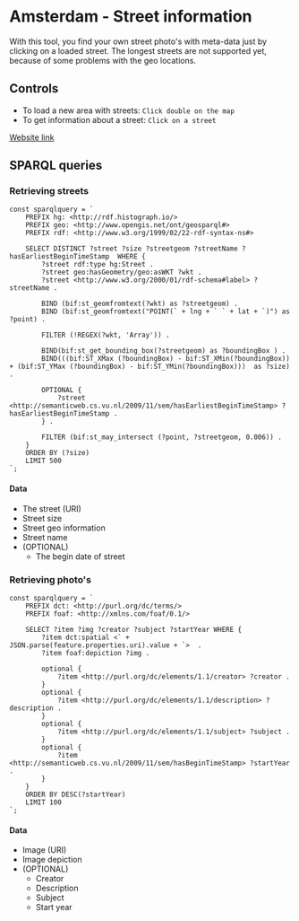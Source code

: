 # Amsterdam - Street information
With this tool, you find your own street photo's with meta-data just by clicking on a loaded street. The longest streets are not supported yet, because of some problems with the geo locations.

## Controls
- To load a new area with streets: `Click double on the map`
- To get information about a street: `Click on a street`


[Website link](https://iiyama12.github.io/project1-quick-hack-prototype/map)


## SPARQL queries

### Retrieving streets

```JS
const sparqlquery = `
    PREFIX hg: <http://rdf.histograph.io/>
    PREFIX geo: <http://www.opengis.net/ont/geosparql#>
    PREFIX rdf: <http://www.w3.org/1999/02/22-rdf-syntax-ns#>

    SELECT DISTINCT ?street ?size ?streetgeom ?streetName ?hasEarliestBeginTimeStamp  WHERE {
        ?street rdf:type hg:Street .
        ?street geo:hasGeometry/geo:asWKT ?wkt .
        ?street <http://www.w3.org/2000/01/rdf-schema#label> ?streetName .

        BIND (bif:st_geomfromtext(?wkt) as ?streetgeom) .
        BIND (bif:st_geomfromtext("POINT(` + lng + ` ` + lat + `)") as ?point) .

        FILTER (!REGEX(?wkt, 'Array')) .

        BIND(bif:st_get_bounding_box(?streetgeom) as ?boundingBox ) .
        BIND(((bif:ST_XMax (?boundingBox) - bif:ST_XMin(?boundingBox)) + (bif:ST_YMax (?boundingBox) - bif:ST_YMin(?boundingBox)))  as ?size) .

        OPTIONAL {
            ?street <http://semanticweb.cs.vu.nl/2009/11/sem/hasEarliestBeginTimeStamp> ?hasEarliestBeginTimeStamp .
        } .

        FILTER (bif:st_may_intersect (?point, ?streetgeom, 0.006)) .
    }
    ORDER BY (?size)
    LIMIT 500
`;
```
#### Data
- The street (URI)
- Street size
- Street geo information
- Street name
- (OPTIONAL)
    - The begin date of street

### Retrieving photo's

```JS
const sparqlquery = `
    PREFIX dct: <http://purl.org/dc/terms/>
    PREFIX foaf: <http://xmlns.com/foaf/0.1/>

    SELECT ?item ?img ?creator ?subject ?startYear WHERE {
        ?item dct:spatial <` + JSON.parse(feature.properties.uri).value + `>  .
        ?item foaf:depiction ?img .

        optional {
            ?item <http://purl.org/dc/elements/1.1/creator> ?creator .
        }
        optional {
            ?item <http://purl.org/dc/elements/1.1/description> ?description .
        }
        optional {
            ?item <http://purl.org/dc/elements/1.1/subject> ?subject .
        }
        optional {
            ?item <http://semanticweb.cs.vu.nl/2009/11/sem/hasBeginTimeStamp> ?startYear .
        }
    }
    ORDER BY DESC(?startYear)
    LIMIT 100
`;
```

#### Data
- Image (URI)
- Image depiction
- (OPTIONAL)
    - Creator
    - Description
    - Subject
    - Start year
